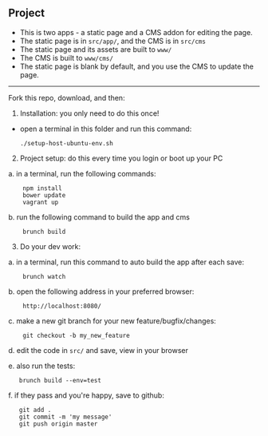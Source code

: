 Project
-------------

* This is two apps - a static page and a CMS addon for editing the page.
* The static page is in `src/app/`, and the CMS is in `src/cms`
* The static page and its assets are built to `www/`
* The CMS is built to `www/cms/`
* The static page is blank by default, and you use the CMS to update the page.

-------------

Fork this repo, download, and then:

1. Installation: you only need to do this once!

  - open a terminal in this folder and run this command:

        ./setup-host-ubuntu-env.sh


2. Project setup: do this every time you login or boot up your PC

  a. in a terminal, run the following commands:

        npm install
        bower update
        vagrant up

  b. run the following command to build the app and cms

        brunch build


3. Do your dev work:

  a. in a terminal, run this command to auto build the app after each save:

        brunch watch

  b. open the following address in your preferred browser:

        http://localhost:8080/

  c. make a new git branch for your new feature/bugfix/changes:

        git checkout -b my_new_feature

  d. edit the code in `src/` and save, view in your browser

  e. also run the tests:

       brunch build --env=test

  f. if they pass and you're happy, save to github:

       git add .
       git commit -m 'my message'
       git push origin master


